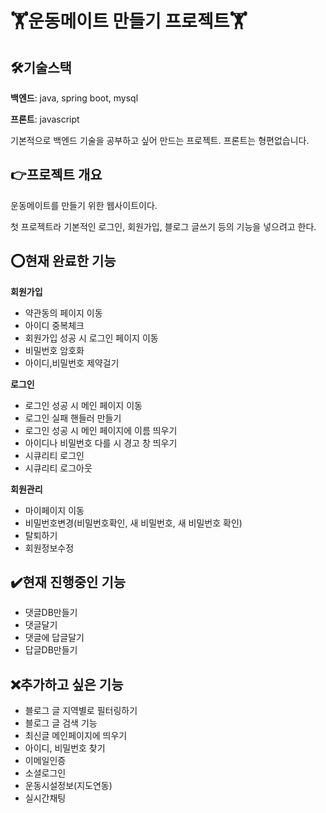# :weight_lifting:운동메이트 만들기 프로젝트:weight_lifting:

## :hammer_and_wrench:기술스택

**백엔드**: java, spring boot, mysql

**프론트**: javascript

기본적으로 백엔드 기술을 공부하고 싶어 만드는 프로젝트. 프론트는 형편없습니다.

## :point_right:프로젝트 개요

운동메이트를 만들기 위한 웹사이트이다. 

첫 프로젝트라 기본적인 로그인, 회원가입, 블로그 글쓰기 등의 기능을 넣으려고 한다.

## :o:현재 완료한 기능

**회원가입**
- 약관동의 페이지 이동
- 아이디 중복체크
- 회원가입 성공 시 로그인 페이지 이동
- 비밀번호 암호화
- 아이디,비밀번호 제약걸기

**로그인**
- 로그인 성공 시 메인 페이지 이동
- 로그인 실패 핸들러 만들기
- 로그인 성공 시 메인 페이지에 이름 띄우기
- 아이디나 비밀번호 다를 시 경고 창 띄우기
- 시큐리티 로그인
- 시큐리티 로그아웃

**회원관리**
- 마이페이지 이동
- 비밀번호변경(비밀번호확인, 새 비밀번호, 새 비밀번호 확인)
- 탈퇴하기
- 회원정보수정

## :heavy_check_mark:현재 진행중인 기능

- 댓글DB만들기
- 댓글달기
- 댓글에 답글달기
- 답글DB만들기

## 	:x:추가하고 싶은 기능

- 블로그 글 지역별로 필터링하기
- 블로그 글 검색 기능
- 최신글 메인페이지에 띄우기
- 아이디, 비밀번호 찾기
- 이메일인증
- 소셜로그인
- 운동시설정보(지도연동)
- 실시간채팅

